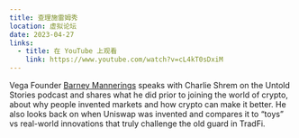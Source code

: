```yaml
---
title: 查理施雷姆秀
location: 虚拟论坛
date: 2023-04-27
links:
  - title: 在 YouTube 上观看
    link: https://www.youtube.com/watch?v=cL4kT0sDxiM
---
```


Vega Founder <a href="https://twitter.com/barnabee" target="_blank">Barney Mannerings</a> speaks with Charlie Shrem on the Untold Stories podcast and shares what he did prior to joining the world of crypto, about why people invented markets and how crypto can make it better. He also looks back on when Uniswap was invented and compares it to “toys” vs real-world innovations that truly challenge the old guard in TradFi.

